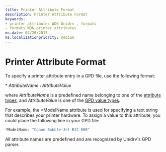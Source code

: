 ```yaml
---
title: Printer Attribute Format
description: Printer Attribute Format
keywords:
- printer attributes WDK Unidrv , formats
- formats WDK printer attributes
ms.date: 04/20/2017
ms.localizationpriority: medium
---
```


# Printer Attribute Format





To specify a printer attribute entry in a GPD file, use the following format:

\* *AttributeName* : *AttributeValue*

where *AttributeName* is a predefined name belonging to one of the [attribute types](attribute-types.md), and *AttributeValue* is one of the [GPD value types](gpd-value-types.md).

For example, the \*ModelName attribute is used for specifying a text string that describes your printer hardware. To assign a value to this attribute, you could place the following line in your GPD file:

```cpp
*ModelName: "Canon Bubble-Jet BJC-600"
```

All attribute names are predefined and are recognized by Unidrv's GPD parser.

 

 




